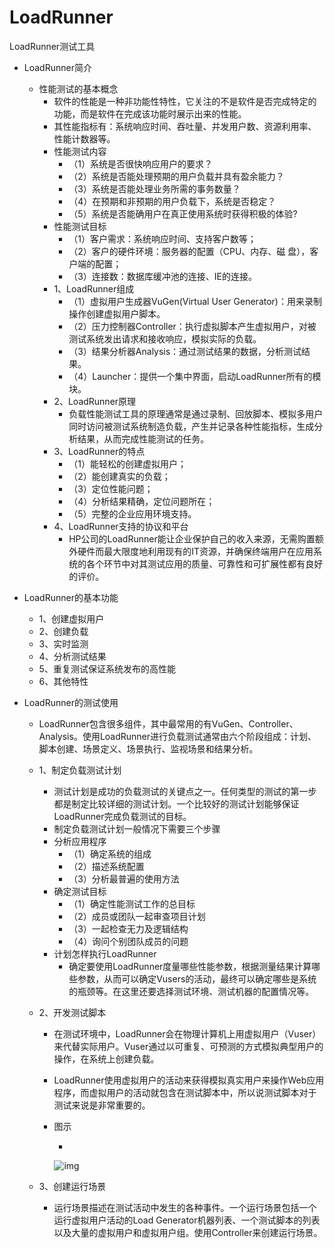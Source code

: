 # LoadRunner

 LoadRunner测试工具

- LoadRunner简介

  - 性能测试的基本概念
    - 软件的性能是一种非功能性特性，它关注的不是软件是否完成特定的功能，而是软件在完成该功能时展示出来的性能。
    - 其性能指标有：系统响应时间、吞吐量、并发用户数、资源利用率、性能计数器等。
    - 性能测试内容
      - （1）系统是否很快响应用户的要求？
      - （2）系统是否能处理预期的用户负载并具有盈余能力？
      - （3）系统是否能处理业务所需的事务数量？
      - （4）在预期和非预期的用户负载下，系统是否稳定？
      - （5）系统是否能确用户在真正使用系统时获得积极的体验?
    - 性能测试目标
      - （1）客户需求：系统响应时间、支持客户数等；
      - （2）客户的硬件环境：服务器的配置（CPU、内存、磁  盘），客户端的配置；
      - （3）连接数：数据库缓冲池的连接、IE的连接。
    - 1、LoadRunner组成
      - （1）虚拟用户生成器VuGen(Virtual User Generator)：用来录制操作创建虚拟用户脚本。
      - （2）压力控制器Controller：执行虚拟脚本产生虚拟用户，对被测试系统发出请求和接收响应，模拟实际的负载。
      - （3）结果分析器Analysis：通过测试结果的数据，分析测试结果。
      - （4）Launcher：提供一个集中界面，启动LoadRunner所有的模块。
    - 2、LoadRunner原理
      - 负载性能测试工具的原理通常是通过录制、回放脚本、模拟多用户同时访问被测试系统制造负载，产生并记录各种性能指标，生成分析结果，从而完成性能测试的任务。
    - 3、LoadRunner的特点
      - （1）能轻松的创建虚拟用户；
      - （2）能创建真实的负载；
      - （3）定位性能问题；
      - （4）分析结果精确，定位问题所在；
      - （5）完整的企业应用环境支持。
    - 4、LoadRunner支持的协议和平台
      - HP公司的LoadRunner能让企业保护自己的收入来源，无需购置额外硬件而最大限度地利用现有的IT资源，并确保终端用户在应用系统的各个环节中对其测试应用的质量、可靠性和可扩展性都有良好的评价。

- LoadRunner的基本功能

  - 1、创建虚拟用户
  - 2、创建负载
  - 3、实时监测
  - 4、分析测试结果
  - 5、重复测试保证系统发布的高性能
  - 6、其他特性

- LoadRunner的测试使用

  - LoadRunner包含很多组件，其中最常用的有VuGen、Controller、Analysis。使用LoadRunner进行负载测试通常由六个阶段组成：计划、脚本创建、场景定义、场景执行、监视场景和结果分析。

  - 1、制定负载测试计划

    - 测试计划是成功的负载测试的关键点之一。任何类型的测试的第一步都是制定比较详细的测试计划。一个比较好的测试计划能够保证LoadRunner完成负载测试的目标。
    - 制定负载测试计划一般情况下需要三个步骤
    - 分析应用程序
      - （1）确定系统的组成
      - （2）描述系统配置
      - （3）分析最普遍的使用方法
    - 确定测试目标
      - （1）确定性能测试工作的总目标
      - （2）成员或团队一起审查项目计划
      - （3）一起检查无力及逻辑结构
      - （4）询问个别团队成员的问题
    - 计划怎样执行LoadRunner
      - 确定要使用LoadRunner度量哪些性能参数，根据测量结果计算哪些参数，从而可以确定Vusers的活动，最终可以确定哪些是系统的瓶颈等。在这里还要选择测试环境、测试机器的配置情况等。

  - 2、开发测试脚本

    - 在测试环境中，LoadRunner会在物理计算机上用虚拟用户（Vuser）来代替实际用户。Vuser通过以可重复、可预测的方式模拟典型用户的操作，在系统上创建负载。

    - LoadRunner使用虚拟用户的活动来获得模拟真实用户来操作Web应用程序，而虚拟用户的活动就包含在测试脚本中，所以说测试脚本对于测试来说是非常重要的。

    - 图示

      - 

        ![img](https://mubu.com/document_image/429a61ab-9783-4de3-8fb6-fc2253bc37ad-4644403.jpg)

  - 3、创建运行场景

    - 运行场景描述在测试活动中发生的各种事件。一个运行场景包括一个运行虚拟用户活动的Load Generator机器列表、一个测试脚本的列表以及大量的虚拟用户和虚拟用户组。使用Controller来创建运行场景。